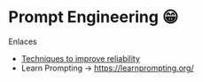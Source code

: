 # Prompt Engineering 😁 
Enlaces

- [Techniques to improve reliability](https://github.com/openai/openai-cookbook/blob/main/techniques_to_improve_reliability.md)
- Learn Prompting → https://learnprompting.org/

